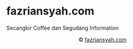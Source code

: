 # fazriansyah.com
Secangkir Coffee dan Segudang Information
<div> 
<center>
  <p class='author'>&#169; <a href='https://www.fazriansyah.com/'> fazriansyah.com </a></p></center></div>
